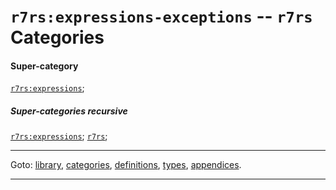 

<a id='category__r7rs__r7rs_3a_expressions-exceptions'></a>

# `r7rs:expressions-exceptions` -- `r7rs` Categories


#### Super-category

[`r7rs:expressions`](../../r7rs/categories/r7rs_3a_expressions.md#category__r7rs__r7rs_3a_expressions);


##### Super-categories recursive

[`r7rs:expressions`](../../r7rs/categories/r7rs_3a_expressions.md#category__r7rs__r7rs_3a_expressions);
[`r7rs`](../../r7rs/categories/r7rs.md#category__r7rs__r7rs);

----

Goto: [library](../../r7rs/_index.md#library__r7rs), [categories](../../r7rs/categories/_index.md#toc__r7rs__categories), [definitions](../../r7rs/definitions/_index.md#toc__r7rs__definitions), [types](../../r7rs/types/_index.md#toc__r7rs__types), [appendices](../../r7rs/appendices/_index.md#toc__r7rs__appendices).

----


